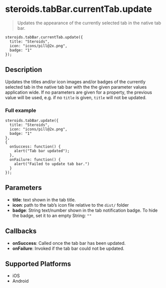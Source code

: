 steroids.tabBar.currentTab.update
=================

  > Updates the appearance of the currently selected tab in the native tab bar.

    steroids.tabBar.currentTab.update({
      title: "Steroids",
      icon: "icons/pill@2x.png",
      badge: "1"
    });

Description
-----------

Updates the titles and/or icon images and/or badges of the currently selected tab in the native tab bar with the the given parameter values application wide. If no parameters are given for a property, the previous value will be used, e.g. if no `title` is given, `title` will not be updated.

### Full example

    steroids.tabBar.update({
      title: "Steroids",
      icon: "icons/pill@2x.png",
      badge: "1"
    },
    {
      onSuccess: function() {
        alert("Tab bar updated");
      },
      onFailure: function() {
        alert("Failed to update tab bar.")
      }
    });


Parameters
----------
  * __title__: text shown in the tab title.
  * __icon__: path to the tab’s icon file relative to the `dist/` folder
  * __badge__: String text/number shown in the tab notification badge. To hide the badge, set it to an empty String: `""`

Callbacks
---------
- __onSuccess__: Called once the tab bar has been updated.
- __onFailure__: Invoked if the tab bar could not be updated.

Supported Platforms
-------------------

- iOS
- Android
